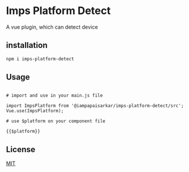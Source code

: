 # Imps Platform Detect

A vue plugin, which can detect device

## installation
```bash
npm i imps-platform-detect
```
## Usage

```node

# import and use in your main.js file

import ImpsPlatform from '@iampapaisarkar/imps-platform-detect/src';
Vue.use(ImpsPlatform);

# use $platform on your component file

{{$platform}}

```

## License

[MIT](https://choosealicense.com/licenses/mit/)